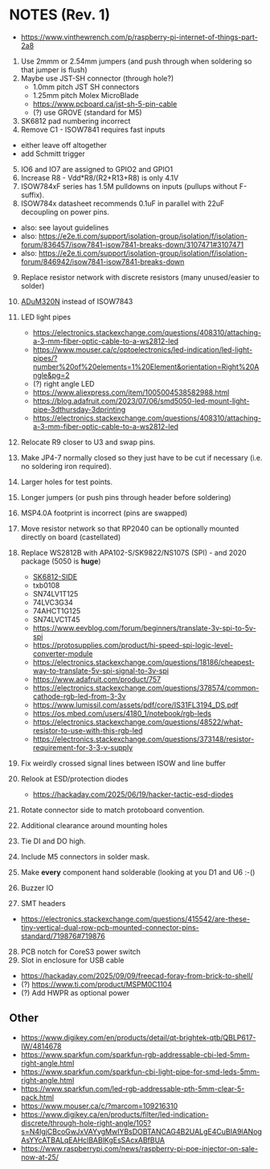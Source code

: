 # NOTES (Rev. 1)

- https://www.vinthewrench.com/p/raspberry-pi-internet-of-things-part-2a8

1.  Use 2mmm or 2.54mm jumpers (and push through when soldering so that jumper is flush)
2.  Maybe use JST-SH connector (through hole?)
     - 1.0mm pitch JST SH connectors
     - 1.25mm pitch Molex MicroBlade
     - https://www.pcboard.ca/jst-sh-5-pin-cable
     - (?) use GROVE (standard for M5)
3.  SK6812 pad numbering incorrect
4.  Remove C1 - ISOW7841 requires fast inputs
   - either leave off altogether
   - add Schmitt trigger
5. IO6 and IO7 are assigned to GPIO2 and GPIO1
6.  Increase R8 - Vdd*R8/(R2+R13+R8) is only 4.1V
7.  ISOW784xF series has 1.5M pulldowns on inputs (pullups without F-suffix).
8.  ISOW784x datasheet recommends 0.1uF in parallel with 22uF decoupling on power pins.
   - also: see layout guidelines
   - also: https://e2e.ti.com/support/isolation-group/isolation/f/isolation-forum/836457/isow7841-isow7841-breaks-down/3107471#3107471
   - also: https://e2e.ti.com/support/isolation-group/isolation/f/isolation-forum/846942/isow7841-isow7841-breaks-down

9.  Replace resistor network with discrete resistors (many unused/easier to solder)
10.  [ADuM320N](https://www.mouser.ca/datasheet/2/609/adum320n_321n-3420518.pdf) instead of ISOW7843
11. LED light pipes
     - https://electronics.stackexchange.com/questions/408310/attaching-a-3-mm-fiber-optic-cable-to-a-ws2812-led
     - https://www.mouser.ca/c/optoelectronics/led-indication/led-light-pipes/?number%20of%20elements=1%20Element&orientation=Right%20Angle&pg=2
     - (?) right angle LED
     - https://www.aliexpress.com/item/1005004538582988.html
     - https://blog.adafruit.com/2023/07/06/smd5050-led-mount-light-pipe-3dthursday-3dprinting
     - https://electronics.stackexchange.com/questions/408310/attaching-a-3-mm-fiber-optic-cable-to-a-ws2812-led

12. Relocate R9 closer to U3 and swap pins.
13. Make JP4-7 normally closed so they just have to be cut if necessary (i.e. no soldering iron required).
14. Larger holes for test points.
15. Longer jumpers (or push pins through header before soldering)
16. MSP4.0A footprint is incorrect (pins are swapped)
17. Move resistor network so that RP2040 can be optionally mounted directly on board (castellated)
18. Replace WS2812B with APA102-S/SK9822/NS107S (SPI) - and 2020 package (5050 is **huge**)
    - [SK6812-SIDE](https://www.adafruit.com/product/4691)
    - txb0108
    - SN74LV1T125
    - 74LVC3G34
    - 74AHCT1G125
    - SN74LVC1T45
    - https://www.eevblog.com/forum/beginners/translate-3v-spi-to-5v-spi
    - https://protosupplies.com/product/hi-speed-spi-logic-level-converter-module
    - https://electronics.stackexchange.com/questions/18186/cheapest-way-to-translate-5v-spi-signal-to-3v-spi
    - https://www.adafruit.com/product/757
    - https://electronics.stackexchange.com/questions/378574/common-cathode-rgb-led-from-3-3v
    - https://www.lumissil.com/assets/pdf/core/IS31FL3194_DS.pdf
    - https://os.mbed.com/users/4180_1/notebook/rgb-leds
    - https://electronics.stackexchange.com/questions/48522/what-resistor-to-use-with-this-rgb-led
    - https://electronics.stackexchange.com/questions/373148/resistor-requirement-for-3-3-v-supply
19. Fix weirdly crossed signal lines between ISOW and line buffer
20. Relook at ESD/protection diodes
    - https://hackaday.com/2025/06/19/hacker-tactic-esd-diodes

21. Rotate connector side to match protoboard convention.
22. Additional clearance around mounting holes
23. Tie DI and DO high.
24. Include M5 connectors in solder mask.
25. Make **every** component hand solderable (looking at you D1 and U6 :-()
26. Buzzer IO
27. SMT headers
   - https://electronics.stackexchange.com/questions/415542/are-these-tiny-vertical-dual-row-pcb-mounted-connector-pins-standard/719876#719876
28. PCB notch for CoreS3 power switch
29. Slot in enclosure for USB cable

- https://hackaday.com/2025/09/09/freecad-foray-from-brick-to-shell/
- (?) https://www.ti.com/product/MSPM0C1104
- (?) Add HWPR as optional power


## Other
- https://www.digikey.com/en/products/detail/qt-brightek-qtb/QBLP617-IW/4814678
- https://www.sparkfun.com/sparkfun-rgb-addressable-cbi-led-5mm-right-angle.html
- https://www.sparkfun.com/sparkfun-cbi-light-pipe-for-smd-leds-5mm-right-angle.html
- https://www.sparkfun.com/led-rgb-addressable-pth-5mm-clear-5-pack.html
- https://www.mouser.ca/c/?marcom=109216310
- https://www.digikey.ca/en/products/filter/led-indication-discrete/through-hole-right-angle/105?s=N4IgjCBcoGwJxVAYygMwIYBsDOBTANCAG4B2UALgE4CuBIA9lANogAsYYcATBALqEAHclBABlKgEsSAcxABfBUA
- https://www.raspberrypi.com/news/raspberry-pi-poe-injector-on-sale-now-at-25/

